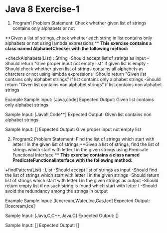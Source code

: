 # Java 8 Exercise-1

1. Program1
Problem Statement: Check whether given list of strings contains only alphabets or not

**Given a list of strings, check whether each string in list contains only alphabets or not
using lambda expressions **
**This exercise contains a class named AlphabetChecker with the following method:**

+checkAlphabets(List<String>) : String
-Should accept list of strings as input
-Should return "Give proper input not empty list" if given list is empty
-Should check whether given list of strings contains all alphabets as charcters or not using lambda expressions
-Should return "Given list contains only alphabet strings" if list contains only alphabet strings
-Should return "Given list contains non alphabet strings" if list contains non alphabet strings

Example
Sample Input:
[Java,code]
Expected Output:
Given list contains only alphabet strings

Sample Input:
[Java!!,Code**]
Expected Output:
Given list contains non alphabet strings

Sample Input:
[]
Expected Output:
Give proper input not empty list

2. Program2
Problem Statement: Find the list of strings which start with letter I in the given list of
strings
**Given a list of strings, find the list of strings which start with letter I in the given strings
using Predicate Functional Interface **
**This exercise contains a class named PredicateFunctionalInterface with the following
method:**

+findPattern(List<String>) : List<String>
-Should accept list of strings as input
-Should find the list of strings which start with letter I in the given strings
-Should return list of strings which start with letter I in the given strings as output
-Should return empty list if no such string is found which start with letter I
-Should avoid the redundancy among the strings in output

Example
Sample Input:
[Icecream,Water,Ice,Gas,Ice]
Expected Output:
[Icecream,Ice]

Sample Input:
[Java,C,C++,Java,C]
Expected Output:
[]

Sample Input:
[]
Expected Output:
[]
